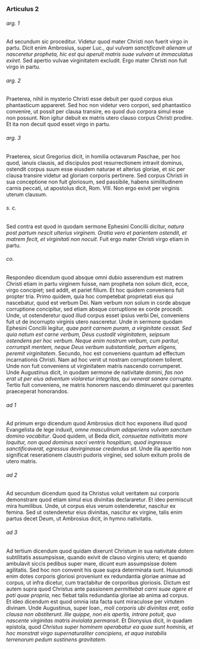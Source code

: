 ### Articulus 2

###### arg. 1
Ad secundum sic proceditur. Videtur quod mater Christi non fuerit virgo in partu. Dicit enim Ambrosius, super Luc., *qui vulvam sanctificavit alienam ut nasceretur propheta, hic est qui aperuit matris suae vulvam ut immaculatus exiret*. Sed apertio vulvae virginitatem excludit. Ergo mater Christi non fuit virgo in partu.

###### arg. 2
Praeterea, nihil in mysterio Christi esse debuit per quod corpus eius phantasticum appareret. Sed hoc non videtur vero corpori, sed phantastico convenire, ut possit per clausa transire, eo quod duo corpora simul esse non possunt. Non igitur debuit ex matris utero clauso corpus Christi prodire. Et ita non decuit quod esset virgo in partu.

###### arg. 3
Praeterea, sicut Gregorius dicit, in homilia octavarum Paschae, per hoc quod, ianuis clausis, ad discipulos post resurrectionem intravit dominus, ostendit corpus suum esse eiusdem naturae et alterius gloriae, et sic per clausa transire videtur ad gloriam corporis pertinere. Sed corpus Christi in sua conceptione non fuit gloriosum, sed passibile, habens similitudinem carnis peccati, ut apostolus dicit, Rom. VIII. Non ergo exivit per virginis uterum clausum.

###### s. c.
Sed contra est quod in quodam sermone Ephesini Concilii dicitur, *natura post partum nescit ulterius virginem. Gratia vero et parientem ostendit, et matrem fecit, et virginitati non nocuit*. Fuit ergo mater Christi virgo etiam in partu.

###### co.
Respondeo dicendum quod absque omni dubio asserendum est matrem Christi etiam in partu virginem fuisse, nam propheta non solum dicit, ecce, virgo concipiet; sed addit, et pariet filium. Et hoc quidem conveniens fuit propter tria. Primo quidem, quia hoc competebat proprietati eius qui nascebatur, quod est verbum Dei. Nam verbum non solum in corde absque corruptione concipitur, sed etiam absque corruptione ex corde procedit. Unde, ut ostenderetur quod illud corpus esset ipsius verbi Dei, conveniens fuit ut de incorrupto virginis utero nasceretur. Unde in sermone quodam Ephesini Concilii legitur, *quae parit carnem puram, a virginitate cessat. Sed quia natum est carne verbum, Deus custodit virginitatem, seipsum ostendens per hoc verbum. Neque enim nostrum verbum, cum paritur, corrumpit mentem, neque Deus verbum substantiale, partum eligens, peremit virginitatem*. Secundo, hoc est conveniens quantum ad effectum incarnationis Christi. Nam ad hoc venit ut nostram corruptionem tolleret. Unde non fuit conveniens ut virginitatem matris nascendo corrumperet. Unde Augustinus dicit, in quodam sermone de nativitate domini, *fas non erat ut per eius adventum violaretur integritas, qui venerat sanare corrupta*. Tertio fuit conveniens, ne matris honorem nascendo diminueret qui parentes praeceperat honorandos.

###### ad 1
Ad primum ergo dicendum quod Ambrosius dicit hoc exponens illud quod Evangelista de lege induxit, *omne masculinum adaperiens vulvam sanctum domino vocabitur*. Quod quidem, ut Beda dicit, *consuetae nativitatis more loquitur, non quod dominus sacri ventris hospitium, quod ingressus sanctificaverat, egressus devirginasse credendus sit*. Unde illa aperitio non significat reserationem claustri pudoris virginei, sed solum exitum prolis de utero matris.

###### ad 2
Ad secundum dicendum quod ita Christus voluit veritatem sui corporis demonstrare quod etiam simul eius divinitas declararetur. Et ideo permiscuit mira humilibus. Unde, ut corpus eius verum ostenderetur, nascitur ex femina. Sed ut ostenderetur eius divinitas, nascitur ex virgine, talis enim partus decet Deum, ut Ambrosius dicit, in hymno nativitatis.

###### ad 3
Ad tertium dicendum quod quidam dixerunt Christum in sua nativitate dotem subtilitatis assumpsisse, quando exivit de clauso virginis utero; et quando ambulavit siccis pedibus super mare, dicunt eum assumpsisse dotem agilitatis. Sed hoc non convenit his quae supra determinata sunt. Huiusmodi enim dotes corporis gloriosi proveniunt ex redundantia gloriae animae ad corpus, ut infra dicetur, cum tractabitur de corporibus gloriosis. Dictum est autem supra quod Christus ante passionem *permittebat carni suae agere et pati quae propria*, nec fiebat talis redundantia gloriae ab anima ad corpus. Et ideo dicendum est quod omnia ista facta sunt miraculose per virtutem divinam. Unde Augustinus, super Ioan., *moli corporis ubi divinitas erat, ostia clausa non obstiterunt. Ille quippe, non eis apertis, intrare potuit, quo nascente virginitas matris inviolata permansit*. Et Dionysius dicit, in quadam epistola, quod *Christus super hominem operabatur ea quae sunt hominis, et hoc monstrat virgo supernaturaliter concipiens, et aqua instabilis terrenorum pedum sustinens gravitatem*.

